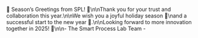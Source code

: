 🎄  Season’s Greetings from SPL! 🎄\n\nThank you for your trust and collaboration this year.\n\nWe wish you a joyful holiday season 🎄\nand a successful start to the new year 🌟.\n\nLooking forward to more innovation together in 2025! 🚀\n\n- The Smart Process Lab Team -
